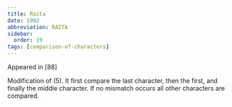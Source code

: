 ```yaml
---
title: Raita
date: 1992
abbreviation: RAITA
sidebar:
  order: 19
tags: [comparison-of-characters]
---
```


Appeared in [88]

Modification of (5). It first compare the last character, then the first, and finally the middle character. If no mismatch occurs all other characters are compared.
